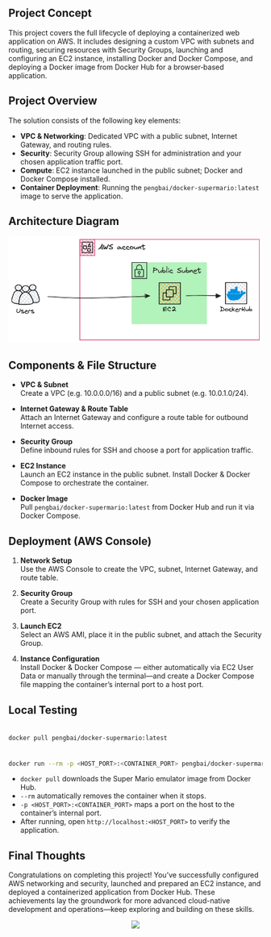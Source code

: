 ## Project Concept

This project covers the full lifecycle of deploying a containerized web application on AWS. It includes designing a custom VPC with subnets and routing, securing resources with Security Groups, launching and configuring an EC2 instance, installing Docker and Docker Compose, and deploying a Docker image from Docker Hub for a browser‑based application.

## Project Overview

The solution consists of the following key elements:

- **VPC & Networking**: Dedicated VPC with a public subnet, Internet Gateway, and routing rules.
- **Security**: Security Group allowing SSH for administration and your chosen application traffic port.
- **Compute**: EC2 instance launched in the public subnet; Docker and Docker Compose installed.
- **Container Deployment**: Running the `pengbai/docker-supermario:latest` image to serve the application.

## Architecture Diagram

![Infrastructure Diagram](diagram.png)

## Components & File Structure

- **VPC & Subnet**  
  Create a VPC (e.g. 10.0.0.0/16) and a public subnet (e.g. 10.0.1.0/24).

- **Internet Gateway & Route Table**  
  Attach an Internet Gateway and configure a route table for outbound Internet access.

- **Security Group**  
  Define inbound rules for SSH and choose a port for application traffic.

- **EC2 Instance**  
  Launch an EC2 instance in the public subnet. Install Docker & Docker Compose to orchestrate the container.

- **Docker Image**  
  Pull `pengbai/docker-supermario:latest` from Docker Hub and run it via Docker Compose.

## Deployment (AWS Console)

1. **Network Setup**  
   Use the AWS Console to create the VPC, subnet, Internet Gateway, and route table.

2. **Security Group**  
   Create a Security Group with rules for SSH and your chosen application port.

3. **Launch EC2**  
   Select an AWS AMI, place it in the public subnet, and attach the Security Group.

4. **Instance Configuration**  
   Install Docker & Docker Compose — either automatically via EC2 User Data or manually through the terminal—and create a Docker Compose file mapping the container’s internal port to a host port.

## Local Testing

```bash

docker pull pengbai/docker-supermario:latest


docker run --rm -p <HOST_PORT>:<CONTAINER_PORT> pengbai/docker-supermario:latest
```

- `docker pull` downloads the Super Mario emulator image from Docker Hub.
- `--rm` automatically removes the container when it stops.
- `-p <HOST_PORT>:<CONTAINER_PORT>` maps a port on the host to the container’s internal port.
- After running, open `http://localhost:<HOST_PORT>` to verify the application.

## Final Thoughts

Congratulations on completing this project! You’ve successfully configured AWS networking and security, launched and prepared an EC2 instance, and deployed a containerized application from Docker Hub. These achievements lay the groundwork for more advanced cloud-native development and operations—keep exploring and building on these skills.

<p align="center">
  <img src="https://media2.giphy.com/media/v1.Y2lkPTc5MGI3NjExc2sxdWNxZXhsMmtqNmtkYmM2bHcwZmUzbWl1azdvemdpNXhqc29ldSZlcD12MV9pbnRlcm5hbF9naWZfYnlfaWQmY3Q9Zw/g9582DNuQppxC/giphy.gif" width="70%">
</p>

